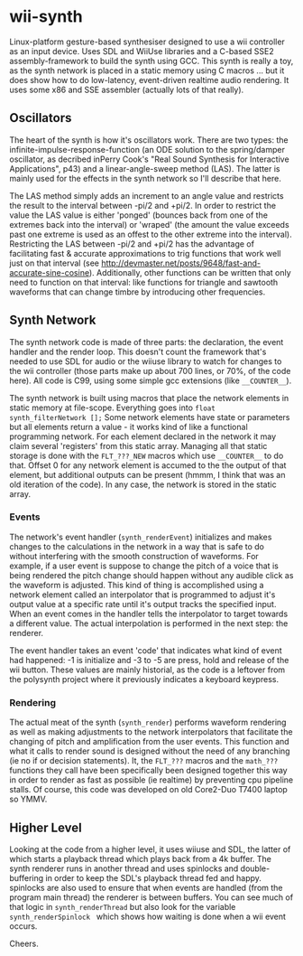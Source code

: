 wii-synth
=========

Linux-platform gesture-based synthesiser designed to use a wii controller as an input device. Uses SDL and WiiUse libraries and a C-based SSE2 assembly-framework to build the synth using GCC. This synth is really a toy, as the synth network is placed in a static memory using C macros ... but it does show how to do low-latency, event-driven realtime audio rendering. It uses some x86 and SSE assembler (actually lots of that really).

## Oscillators

The heart of the synth is how it's oscillators work. There are two types: the infinite-impulse-response-function (an ODE solution to the spring/damper oscillator, as decribed inPerry Cook's "Real Sound Synthesis for Interactive Applications", p43) and a linear-angle-sweep method (LAS). The latter is mainly used for the effects in the synth network so I'll describe that here.

The LAS method simply adds an increment to an angle value and restricts the result to the interval between -pi/2 and +pi/2. In order to restrict the value the LAS value is either 'ponged' (bounces back from one of the extremes back into the interval) or 'wraped' (the amount the value exceeds past one extreme is used as an offest to the other extreme into the interval). Restricting the LAS between -pi/2 and +pi/2 has the advantage of facilitating fast & accurate approximations to trig functions that work well just on that interval (see http://devmaster.net/posts/9648/fast-and-accurate-sine-cosine). Additionally, other functions can be written that only need to function on that interval: like functions for triangle and sawtooth waveforms that can change timbre by introducing other frequencies.

## Synth Network

The synth network code is made of three parts: the declaration, the event handler and the render loop. This doesn't count the framework that's needed to use SDL for audio or the wiiuse library to watch for changes to the wii controller (those parts make up about 700 lines, or 70%, of the code here). All code is C99, using some simple gcc extensions (like `__COUNTER__`).

The synth network is built using macros that place the network elements in static memory at file-scope. Everything goes into `float synth_filterNetwork [];` Some network elements have state or parameters but all elements return a value - it works kind of like a functional programming network. For each element declared in the network it may claim several 'registers' from this static array. Managing all that static storage is done with the `FLT_???_NEW` macros which use `__COUNTER__` to do that. Offset 0 for any network element is accumed to the the output of that element, but additional outputs can be present (hmmm, I think that was an old iteration of the code). In any case, the network is stored in the static array.

### Events

The network's event handler (`synth_renderEvent`) initializes and makes changes to the calculations in the network in a way that is safe to do without interfering with the smooth construction of waveforms. For example, if a user event is suppose to change the pitch of a voice that is being rendered the pitch change should happen without any audible click as the waveform is adjusted. This kind of thing is accomplished using a network element called an interpolator that is programmed to adjust it's output value at a specific rate until it's output tracks the specified input. When an event comes in the handler tells the interpolator to target towards a different value. The actual interpolation is performed in the next step: the renderer.

The event handler takes an event 'code' that indicates what kind of event had happened: -1 is initialize and -3 to -5 are press, hold and release of the wii button. These values are mainly historial, as the code is a leftover from the polysynth project where it previously indicates a keyboard keypress.

### Rendering

The actual meat of the synth (`synth_render`) performs waveform rendering as well as making adjustments to the network interpolators that facilitate the changing of pitch and amplification from the user events. This function and what it calls to render sound is designed without the need of any branching (ie no if or decision statements). It, the `FLT_???` macros and the `math_???` functions they call have been specifically been designed together this way in order to render as fast as possible (ie realtime) by preventing cpu pipeline stalls. Of course, this code was developed on old Core2-Duo T7400 laptop so YMMV.

## Higher Level

Looking at the code from a higher level, it uses wiiuse and SDL, the latter of which starts a playback thread which plays back from a 4k buffer. The synth renderer runs in another thread and uses spinlocks and double-buffering in order to keep the SDL's playback thread fed and happy. spinlocks are also used to ensure that when events are handled (from the program main thread) the renderer is between buffers. You can see much of that logic in `synth_renderThread` but also look for the variable `synth_renderSpinlock ` which shows how waiting is done when a wii event occurs.

Cheers.
